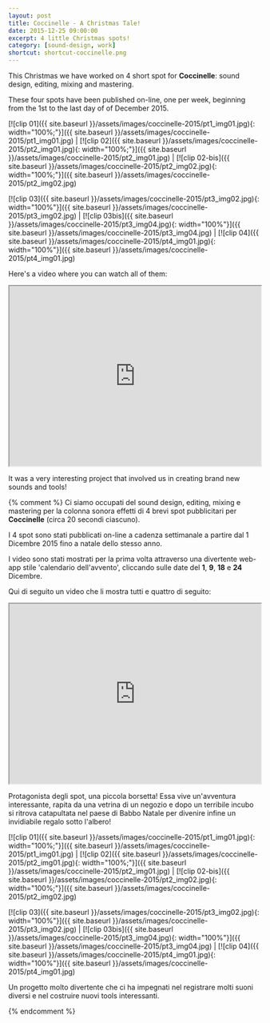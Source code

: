 ```yaml
---
layout: post
title: Coccinelle - A Christmas Tale!
date: 2015-12-25 09:00:00
excerpt: 4 little Christmas spots!
category: [sound-design, work]
shortcut: shortcut-coccinelle.png
---
```


This Christmas we have worked on 4 short spot for **Coccinelle**: sound design, editing, mixing and mastering.

These four spots have been published on-line, one per week, beginning from the 1st to the last day of of December 2015.

[![clip 01]({{ site.baseurl }}/assets/images/coccinelle-2015/pt1_img01.jpg){: width="100%;"}]({{ site.baseurl }}/assets/images/coccinelle-2015/pt1_img01.jpg) | [![clip 02]({{ site.baseurl }}/assets/images/coccinelle-2015/pt2_img01.jpg){: width="100%;"}]({{ site.baseurl }}/assets/images/coccinelle-2015/pt2_img01.jpg) | [![clip 02-bis]({{ site.baseurl }}/assets/images/coccinelle-2015/pt2_img02.jpg){: width="100%;"}]({{ site.baseurl }}/assets/images/coccinelle-2015/pt2_img02.jpg)

[![clip 03]({{ site.baseurl }}/assets/images/coccinelle-2015/pt3_img02.jpg){: width="100%"}]({{ site.baseurl }}/assets/images/coccinelle-2015/pt3_img02.jpg) | [![clip 03bis]({{ site.baseurl }}/assets/images/coccinelle-2015/pt3_img04.jpg){: width="100%"}]({{ site.baseurl }}/assets/images/coccinelle-2015/pt3_img04.jpg) | [![clip 04]({{ site.baseurl }}/assets/images/coccinelle-2015/pt4_img01.jpg){: width="100%"}]({{ site.baseurl }}/assets/images/coccinelle-2015/pt4_img01.jpg)


Here's a video where you can watch all of them:

<iframe src="https://www.youtube.com/embed/QePFFlFa2So" width="100%" height="360" allowfullscreen></iframe>

It was a very interesting project that involved us in creating brand new sounds and tools!




{% comment %}
Ci siamo occupati del sound design, editing, mixing e mastering per la colonna sonora effetti di 4 brevi spot pubblicitari per **Coccinelle** (circa 20 secondi ciascuno).

I 4 spot sono stati pubblicati on-line a cadenza settimanale a partire dal 1 Dicembre 2015 fino a natale dello stesso anno.

I video sono stati mostrati per la prima volta attraverso una divertente web-app stile 'calendario dell'avvento', cliccando sulle date del **1**, **9**, **18** e **24** Dicembre.

<!-- <p>I video sono visualizzabili da <a class="ext" href="http://christmas.coccinelle.com/it/" target="_blank">questo</a> link, una web-app stile 'calendario dell'avvento', cliccando sulle date del <b>1</b>, <b>9</b>, <b>18</b> e <b>24</b> Dicembre.</p>-->

Qui di seguito un video che li mostra tutti e quattro di seguito:

<iframe src="https://www.youtube.com/embed/QePFFlFa2So" width="100%" height="360" allowfullscreen></iframe>

Protagonista degli spot, una piccola borsetta! Essa vive un'avventura interessante, rapita da una vetrina di un negozio e dopo un terribile incubo si ritrova catapultata nel paese di Babbo Natale per divenire infine un invidiabile regalo sotto l'albero!


[![clip 01]({{ site.baseurl }}/assets/images/coccinelle-2015/pt1_img01.jpg){: width="100%;"}]({{ site.baseurl }}/assets/images/coccinelle-2015/pt1_img01.jpg) | [![clip 02]({{ site.baseurl }}/assets/images/coccinelle-2015/pt2_img01.jpg){: width="100%;"}]({{ site.baseurl }}/assets/images/coccinelle-2015/pt2_img01.jpg) | [![clip 02-bis]({{ site.baseurl }}/assets/images/coccinelle-2015/pt2_img02.jpg){: width="100%;"}]({{ site.baseurl }}/assets/images/coccinelle-2015/pt2_img02.jpg)

[![clip 03]({{ site.baseurl }}/assets/images/coccinelle-2015/pt3_img02.jpg){: width="100%"}]({{ site.baseurl }}/assets/images/coccinelle-2015/pt3_img02.jpg) | [![clip 03bis]({{ site.baseurl }}/assets/images/coccinelle-2015/pt3_img04.jpg){: width="100%"}]({{ site.baseurl }}/assets/images/coccinelle-2015/pt3_img04.jpg) | [![clip 04]({{ site.baseurl }}/assets/images/coccinelle-2015/pt4_img01.jpg){: width="100%"}]({{ site.baseurl }}/assets/images/coccinelle-2015/pt4_img01.jpg)


Un progetto molto divertente che ci ha impegnati nel registrare molti suoni diversi e nel costruire nuovi tools interessanti.

<!--
    <table class="dati" style="width: 90%;">
    <tbody>

    <tr>
    <td style="width: 10%; text-align: center; v-align: middle; background-color: rgb(220, 220, 220);">
    <b>clip 1</b>
    </td>
    <td>
    <ul>
    <li>Registrazioni di ambiente cittadino (tram, automobili, motorini, clacson, passanti);</li>
    <li>Un suono interessante per il passaggio da ambiente esterno ad ambiente interno attraverso la vetrina;</li>
    <li>Suoni di swish e swoosh, stile cartoons;</li>
    </ul>
    </td>
    </tr>

    <tr>
    <td style="width: 10%; text-align: center; v-align: middle; background-color: rgb(220, 220, 220);">
    <b>clip 2</b>
    </td>
    <td>
    </td>
    </tr>

    <tr>
    <td style="width: 10%; text-align: center; v-align: middle; background-color: rgb(220, 220, 220);">
    <b>clip 3</b>
    </td>
    <td>
    </td>
    </tr>

    <tr>
    <td style="width: 10%; text-align: center; v-align: middle; background-color: rgb(220, 220, 220);">
    <b>clip 4</b>
    </td>
    <td>
    </td>
    </tr>

    </tbody>
    </table>
-->


<!--
http://ddsmq5pja47q4.cloudfront.net/app/uploads/2015/11/Video_3.m4v
http://ddsmq5pja47q4.cloudfront.net/app/uploads/2015/12/Coccinelle_Xmas_p2_.m4v
http://ddsmq5pja47q4.cloudfront.net/app/uploads/2015/12/Coccinelle_Xmas_p3_.m4v
http://ddsmq5pja47q4.cloudfront.net/app/uploads/2015/12/Coccinelle_Xmas_p4_.m4v
-->
{% endcomment %}
